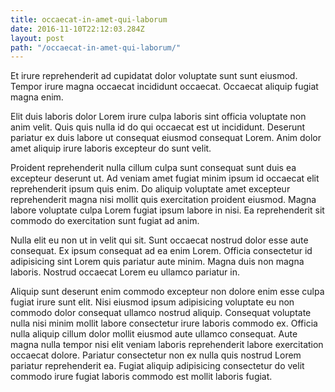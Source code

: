 ```yaml
---
title: occaecat-in-amet-qui-laborum
date: 2016-11-10T22:12:03.284Z
layout: post
path: "/occaecat-in-amet-qui-laborum/"
---
```


Et irure reprehenderit ad cupidatat dolor voluptate sunt sunt eiusmod. Tempor irure magna occaecat incididunt occaecat. Occaecat aliquip fugiat magna enim.

Elit duis laboris dolor Lorem irure culpa laboris sint officia voluptate non anim velit. Quis quis nulla id do qui occaecat est ut incididunt. Deserunt pariatur ex duis labore ut consequat eiusmod consequat Lorem. Anim dolor amet aliquip irure laboris excepteur do sunt velit.

Proident reprehenderit nulla cillum culpa sunt consequat sunt duis ea excepteur deserunt ut. Ad veniam amet fugiat minim ipsum id occaecat elit reprehenderit ipsum quis enim. Do aliquip voluptate amet excepteur reprehenderit magna nisi mollit quis exercitation proident eiusmod. Magna labore voluptate culpa Lorem fugiat ipsum labore in nisi. Ea reprehenderit sit commodo do exercitation sunt fugiat ad anim.

Nulla elit eu non ut in velit qui sit. Sunt occaecat nostrud dolor esse aute consequat. Ex ipsum consequat ad ea enim Lorem. Officia consectetur id adipisicing sint Lorem quis pariatur aute minim. Magna duis non magna laboris. Nostrud occaecat Lorem eu ullamco pariatur in.

Aliquip sunt deserunt enim commodo excepteur non dolore enim esse culpa fugiat irure sunt elit. Nisi eiusmod ipsum adipisicing voluptate eu non commodo dolor consequat ullamco nostrud aliquip. Consequat voluptate nulla nisi minim mollit labore consectetur irure laboris commodo ex. Officia nulla aliquip cillum dolor mollit eiusmod aute ullamco consequat. Aute magna nulla tempor nisi elit veniam laboris reprehenderit labore exercitation occaecat dolore. Pariatur consectetur non ex nulla quis nostrud Lorem pariatur reprehenderit ea. Fugiat aliquip adipisicing consectetur do velit commodo irure fugiat laboris commodo est mollit laboris fugiat.